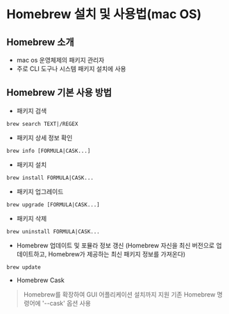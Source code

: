 # Homebrew 설치 및 사용법(mac OS)

## Homebrew 소개
- mac os 운영체제의 패키지 관리자
- 주로 CLI 도구나 시스템 패키지 설치에 사용

## Homebrew 기본 사용 방법
- 패키지 검색
```
brew search TEXT|/REGEX
```
- 패키지 상세 정보 확인
```
brew info [FORMULA|CASK...]
```
- 패키지 설치 
```
brew install FORMULA|CASK...
```
- 패키지 업그레이드
```
brew upgrade [FORMULA|CASK...]
```
- 패키지 삭제
```
brew uninstall FORMULA|CASK...
```
- Homebrew 업데이트 및 포뮬라 정보 갱신 (Homebrew 자신을 최신 버전으로 업데이트하고, Homebrew가 제공하는 최신 패키지 정보를 가져온다)
```
brew update
```
- Homebrew Cask
> Homebrew를 확장하여 GUI 어플리케이션 설치까지 지원
> 기존 Homebrew 명령어에 '--cask' 옵션 사용
